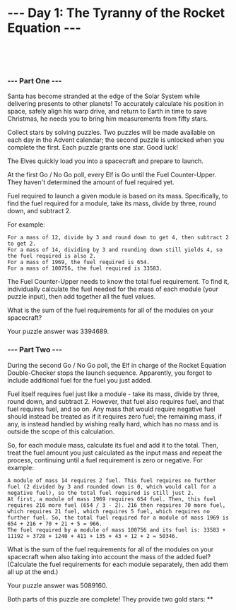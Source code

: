 # --- Day 1: The Tyranny of the Rocket Equation ---  
<br>
<br>
<br>

###  --- Part One ---  
Santa has become stranded at the edge of the Solar System while delivering presents to other planets! To accurately calculate his position in space, safely align his warp drive, and return to Earth in time to save Christmas, he needs you to bring him measurements from fifty stars.  
  
Collect stars by solving puzzles. Two puzzles will be made available on each day in the Advent calendar; the second puzzle is unlocked when you complete the first. Each puzzle grants one star. Good luck!  
  
The Elves quickly load you into a spacecraft and prepare to launch.  
  
At the first Go / No Go poll, every Elf is Go until the Fuel Counter-Upper. They haven't determined the amount of fuel required yet.  
  
Fuel required to launch a given module is based on its mass. Specifically, to find the fuel required for a module, take its mass, divide by three, round down, and subtract 2.  
  
For example:  
  
    For a mass of 12, divide by 3 and round down to get 4, then subtract 2 to get 2.  
    For a mass of 14, dividing by 3 and rounding down still yields 4, so the fuel required is also 2.  
    For a mass of 1969, the fuel required is 654.  
    For a mass of 100756, the fuel required is 33583.  
  
The Fuel Counter-Upper needs to know the total fuel requirement. To find it, individually calculate the fuel needed for the mass of each module (your puzzle input), then add together all the fuel values.  
  
What is the sum of the fuel requirements for all of the modules on your spacecraft?  
  
Your puzzle answer was 3394689.  
### --- Part Two ---  
  
During the second Go / No Go poll, the Elf in charge of the Rocket Equation Double-Checker stops the launch sequence. Apparently, you forgot to include additional fuel for the fuel you just added.  
  
Fuel itself requires fuel just like a module - take its mass, divide by three, round down, and subtract 2. However, that fuel also requires fuel, and that fuel requires fuel, and so on. Any mass that would require negative fuel should instead be treated as if it requires zero fuel; the remaining mass, if any, is instead handled by wishing really hard, which has no mass and is outside the scope of this calculation.  
  
So, for each module mass, calculate its fuel and add it to the total. Then, treat the fuel amount you just calculated as the input mass and repeat the process, continuing until a fuel requirement is zero or negative. For example:  
  
    A module of mass 14 requires 2 fuel. This fuel requires no further fuel (2 divided by 3 and rounded down is 0, which would call for a negative fuel), so the total fuel required is still just 2.  
    At first, a module of mass 1969 requires 654 fuel. Then, this fuel requires 216 more fuel (654 / 3 - 2). 216 then requires 70 more fuel, which requires 21 fuel, which requires 5 fuel, which requires no further fuel. So, the total fuel required for a module of mass 1969 is 654 + 216 + 70 + 21 + 5 = 966.  
    The fuel required by a module of mass 100756 and its fuel is: 33583 + 11192 + 3728 + 1240 + 411 + 135 + 43 + 12 + 2 = 50346.  
  
What is the sum of the fuel requirements for all of the modules on your spacecraft when also taking into account the mass of the added fuel? (Calculate the fuel requirements for each module separately, then add them all up at the end.)  
  
Your puzzle answer was 5089160.  
  
Both parts of this puzzle are complete! They provide two gold stars: **  

